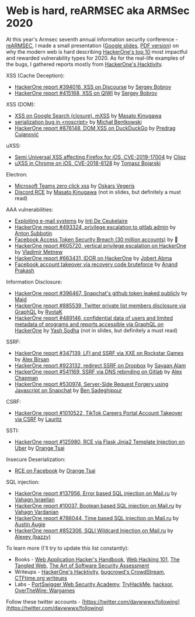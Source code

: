 # Web is hard, reARMSEC aka ARMSec 2020



At this year's Armsec seventh annual information security conference - [reARMSEC](https://armsec.org), I made a small presentation ([Google slides](https://go.xss.am/armsec2020), [PDF version](https://go.xss.am/armsec2020.pdf)) on why the modern web is hard describing [HackerOne's top 10](https://www.hackerone.com/top-ten-vulnerabilities) most impactful and rewarded vulnerability types for 2020. As for the real-life examples of the bugs, I gathered reports mostly from [HackerOne's Hacktivity](https://hackerone.com/hacktivity).
<!--more-->


XSS (Cache Deception): 
- [HackerOne report #394016, XSS on Discourse](https://hackerone.com/reports/394016) by [Sergey Bobrov](https://twitter.com/black2fan)
- [HackerOne report #415168, XSS on QIWI](https://hackerone.com/reports/415168) by [Sergey Bobrov](https://twitter.com/black2fan)

XSS (DOM):
- [XSS on Google Search (closure), mXSS](https://www.youtube.com/watch?v=lG7U3fuNw3A) by [Masato Kinugawa](https://twitter.com/kinugawamasato)
- [serialization bug in &lt;noscript&gt;](https://bugs.chromium.org/p/chromium/issues/detail?id=1160635) by [Michał Bentkowski](https://twitter.com/securitymb)
- [HackerOne report #876148, DOM XSS on DuckDuckGo](https://hackerone.com/reports/876148) by [Predrag Cujanović](https://twitter.com/cujanovic)

uXSS:
- [Semi Universal XSS affecting Firefox for iOS, CVE-2019-17004](https://0x65.dev/blog/2020-03-30/cve-2019-17004-semi-universal-xss-affecting-firefox-for-ios.html) by [Cliqz](https://twitter.com/cliqz)
- [uXSS in Chrome on iOS, CVE-2018-6128](https://bugs.chromium.org/p/chromium/issues/detail?id=841105) by [Tomasz Bojarski](https://bughunter.withgoogle.com/embed/profile/c25fa487-a4df-4e2e-b877-4d31d8964b82)

Electron:
- [Microsoft Teams zero click xss](https://github.com/oskarsve/ms-teams-rce/blob/main/README.md) by [Oskars Vegeris](https://www.linkedin.com/in/oskars-vegeris-b9b283125/)
- [Discord RCE](https://mksben.l0.cm/2020/10/discord-desktop-rce.html) by [Masato Kinugawa](https://twitter.com/kinugawamasato) (not in slides, but definitely a must read)

AAA vulnerabilities:
- [Exploiting e-mail systems](https://drive.google.com/file/d/1iKL6wbp3yYwOmxEtAg1jEmuOf8RM8ty9/view) by [Inti De Ceukelaire](https://twitter.com/securinti)
- [HackerOne report #493324, privilege escalation to gitlab admin](https://hackerone.com/reports/493324) by [Anton Subbotin](https://twitter.com/ska_vans)
- [Facebook Access Token Security Breach (30 million accounts)](https://about.fb.com/news/2018/09/security-update/) by :ghost:
- [HackerOne report #605720, vertical privilege escalation on HackerOne](https://hackerone.com/reports/605720) by [Vladimir Metnew](https://twitter.com/vladimir_metnew)
- [HackerOne report #663431, IDOR on HackerOne](https://hackerone.com/reports/663431) by [Jobert Abma](https://twitter.com/jobertabma)
- [Facebook account takeover via recovery code bruteforce](https://www.youtube.com/watch?v=U3Of-jF1nWo) by [Anand Prakash](https://twitter.com/sehacure)

Information Disclosure:
- [HackerOne report #396467, Snapchat's github token leaked publicly](https://hackerone.com/reports/396467) by [Majd](https://twitter.com/th3g3nt3lman)
- [HackerOne report #885539, Twitter private list members disclosure via GraphQL](https://hackerone.com/reports/885539) by [RyotaK](https://twitter.com/ryotkak)
- [HackerOne report #489146, confidential data of users and limited metadata of programs and reports accessible via GraphQL on HackerOne](https://hackerone.com/reports/489146) by [Yash Sodha](https://twitter.com/y_sodha) (not in slides, but definitely a must read)

SSRF:
- [HackerOne report #347139, LFI and SSRF via XXE on Rockstar Games](https://hackerone.com/reports/347139) by [Alex Birsan](https://twitter.com/alxbrsn)
- [HackerOne report #923132, redirect SSRF on Dropbox](https://hackerone.com/reports/923132) by [Sayaan Alam](https://twitter.com/ehsayaan)
- [HackerOne report #541169, SSRF via DNS rebinding on Gitlab](https://hackerone.com/reports/541169) by [Alex Chapman](https://twitter.com/ajxchapman)
- [HackerOne report #530974, Server-Side Request Forgery using Javascript on Snapchat](https://hackerone.com/reports/530974) by [Ben Sadeghipour](https://twitter.com/nahamsec)

CSRF:
- [HackerOne report #1010522, TikTok Careers Portal Account Takeover via CSRF](https://hackerone.com/reports/1010522) by [Lauritz](https://twitter.com/_lauritz_)

SSTI:
- [HackerOne report #125980, RCE via Flask Jinja2 Template Injection on Uber](https://hackerone.com/reports/125980) by [Orange Tsai](https://twitter.com/orange_8361)

Insecure Deserialization:
- [RCE on Facebook](https://devco.re/blog/2020/09/12/how-I-hacked-Facebook-again-unauthenticated-RCE-on-MobileIron-MDM-en/) by [Orange Tsai](https://twitter.com/orange_8361)

SQL injection:
- [HackerOne report #137956, Error based SQL injection on Mail.ru](https://hackerone.com/reports/137956) by [Vahagn Israelian](https://twitter.com/0xKonqi)
- [HackerOne report #10037, Boolean based SQL injection on Mail.ru](https://hackerone.com/reports/10037) by [Vahagn Vardanian](https://twitter.com/vah_13)
- [HackerOne report #786044, Time based SQL injection on Mail.ru](https://hackerone.com/reports/786044) by [Austin Augie](https://twitter.com/area_fishing)
- [HackerOne report #852306, SQLI Wildcard Injection on Mail.ru](https://hackerone.com/reports/852306) by [Alexey (bazzy)](https://hackerone.com/bazzy)


To learn more (I'll try to update this list constantly):
- Books - [Web Application Hacker's Handbook](https://www.amazon.com/Web-Application-Hackers-Handbook-Exploiting/dp/1118026470), [Web Hacking 101](https://leanpub.com/web-hacking-101), [The Tangled Web](https://www.amazon.com/Tangled-Web-Securing-Modern-Applications/dp/1593273886), [The Art of Software Security Assessment](https://www.amazon.com/Art-Software-Security-Assessment-Vulnerabilities/dp/0321444426)
- Writeups - [HackerOne's Hacktivity](https://hackerone.com/hacktivity), [bugcrowd's CrowdStream](https://bugcrowd.com/crowdstream), [CTFtime.org writeups](https://ctftime.org/writeups)
- Labs - [PortSwigger Web Security Academy](https://portswigger.net/web-security), [TryHackMe](https://tryhackme.com/), [hackxor](https://hackxor.net/), [OverTheWire: Wargames](https://overthewire.org/wargames/)

Follow these twitter accounts - [https://twitter.com/davwwwx/following](https://twitter.com/davwwwx/following)


